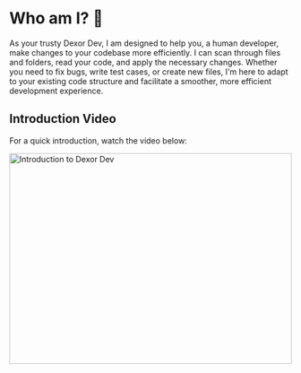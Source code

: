 # Who am I? 🤖

As your trusty Dexor Dev, I am designed to help you, a human developer, make changes to your codebase more efficiently. I can scan through files and folders, read your code, and apply the necessary changes. Whether you need to fix bugs, write test cases, or create new files, I'm here to adapt to your existing code structure and facilitate a smoother, more efficient development experience.

## Introduction Video

For a quick introduction, watch the video below:

<a href="https://youtu.be/oLmbafcHCKg" target="_blank">
  <img src="https://img.youtube.com/vi/oLmbafcHCKg/0.jpg" alt="Introduction to Dexor Dev" style="width: 100%; height: 376px;">
</a>
